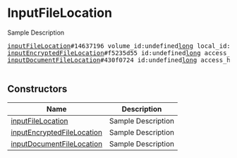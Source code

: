 # InputFileLocation

Sample Description

<pre>
<a href="../constructor/inputFileLocation">inputFileLocation</a>#14637196 volume_id:undefined<a href="../type/long.md">long</a> local_id:undefined<a href="../type/int.md">int</a> secret:undefined<a href="../type/long.md">long</a> = undefined<a href="../type/InputFileLocation.md">InputFileLocation</a>;
<a href="../constructor/inputEncryptedFileLocation">inputEncryptedFileLocation</a>#f5235d55 id:undefined<a href="../type/long.md">long</a> access_hash:undefined<a href="../type/long.md">long</a> = undefined<a href="../type/InputFileLocation.md">InputFileLocation</a>;
<a href="../constructor/inputDocumentFileLocation">inputDocumentFileLocation</a>#430f0724 id:undefined<a href="../type/long.md">long</a> access_hash:undefined<a href="../type/long.md">long</a> version:undefined<a href="../type/int.md">int</a> = undefined<a href="../type/InputFileLocation.md">InputFileLocation</a>;

</pre>

## Constructors

| Name | Description |
|------|-------------|
| [inputFileLocation](../constructor/inputFileLocation.md) | Sample Description |
| [inputEncryptedFileLocation](../constructor/inputEncryptedFileLocation.md) | Sample Description |
| [inputDocumentFileLocation](../constructor/inputDocumentFileLocation.md) | Sample Description |

